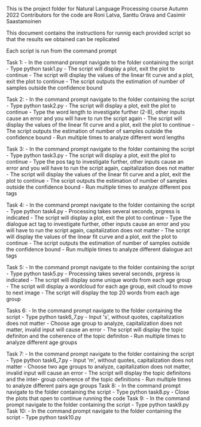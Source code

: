 This is the project folder for Natural Language Processing course Autumn 2022
Contributors for the code are Roni Latva, Santtu Orava and Casimir Saastamoinen

This document contains the instructions for runnig each provided script
so that the results we obtained can be replicated

Each script is run from the command prompt


Task 1:
	- In the command prompt navigate to the folder containing the 
	  script
	- Type python task1.py
	- The script will display a plot, exit the plot to continue
	- The script will display the values of the linear fit curve 
	  and a plot, exit the plot to continue
	- The script outputs the estimation of number of samples outside
	  the confidence bound

Task 2:
	- In the command prompt navigate to the folder containing the 
	  script
	- Type python task2.py
	- The script will display a plot, exit the plot to continue
	- Type the word length to investigate further (2-8), other
	  inputs cause an error and you will have to run the script
	  again
	- The script will display the values of the linear fit curve 
	  and a plot, exit the plot to continue
	- The script outputs the estimation of number of samples outside
	  the confidence bound
	- Run multiple times to analyze different word lengths

Task 3:
	- In the command prompt navigate to the folder containing the 
	  script
	- Type python task3.py
	- The script will display a plot, exit the plot to continue
	- Type the pos tag to investigate further, other
	  inputs cause an error and you will have to run the script
	  again, capitalization does not matter
	- The script will display the values of the linear fit curve 
	  and a plot, exit the plot to continue
	- The script outputs the estimation of number of samples outside
	  the confidence bound
	- Run multiple times to analyze different pos tags

Task 4:
	- In the command prompt navigate to the folder containing the 
	  script
	- Type python task4.py
	- Processing takes several seconds, prgress is indicated
	- The script will display a plot, exit the plot to continue
	- Type the dialogue act tag to investigate further, other
	  inputs cause an error and you will have to run the script
	  again, capitalization does not matter
	- The script will display the values of the linear fit curve 
	  and a plot, exit the plot to continue
	- The script outputs the estimation of number of samples outside
	  the confidence bound
	- Run multiple times to analyze different dialogue act tags

Task 5:
	- In the command prompt navigate to the folder containing the 
	  script
	- Type python task5.py
	- Processing takes several seconds, prgress is indicated
	- The script will display some unique words from each age group
	- The script will display a wordcloud for each age group,
	  exit cloud to move to next image
	- The script will display the top 20 words from each age group

Tasks 6:
	- In the command prompt navigate to the folder containing the 
	  script
	- Type python task6_7.py
	- Input 's', without quotes, capitalization does not matter
	- Choose age group to analyze, capitalization does not matter,
	  invalid input will cause an error
	- The script will display the topic definiton and the coherence 		  of the topic definiton
	- Run multiple times to analyze different age groups

Task 7:
	- In the command prompt navigate to the folder containing the 
	  script
	- Type python task6_7.py
	- Input 'm', without quotes, capitalization does not matter
	- Choose two age groups to analyze, capitalization does not 	 	  matter, invalid input will cause an error
	- The script will display the topic definitons and the inter-	  group coherence of the topic definitions
	- Run multiple times to analyze different pairs age groups
Task 8:
	- In the command prompt navigate to the folder containing the 
	  script
	- Type python task8.py
	- Close the plots that open to continue running the code
Task 9:
	- In the command prompt navigate to the folder containing the 
	  script
	- Type python task9.py
Task 10:
	- In the command prompt navigate to the folder containing the 
	  script
	- Type python task10.py